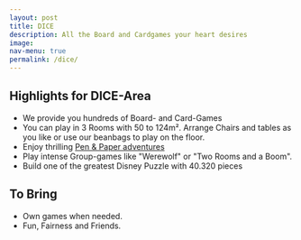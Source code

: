 ```yaml
---
layout: post
title: DICE
description: All the Board and Cardgames your heart desires
image: 
nav-menu: true
permalink: /dice/
---
```


## Highlights for DICE-Area

* We provide you hundreds of Board- and Card-Games
* You can play in 3 Rooms with 50 to 124m². Arrange Chairs and tables as you like or use our beanbags to play on the floor.
* Enjoy thrilling [Pen & Paper adventures](games.oeh.jku.at/penandpaper) 
* Play intense Group-games like "Werewolf" or "Two Rooms and a Boom".
* Build one of the greatest Disney Puzzle with 40.320 pieces 

## To Bring
* Own games when needed.
* Fun, Fairness and Friends.
